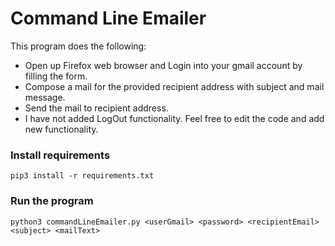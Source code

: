 # Command Line Emailer

This program does the following:  
* Open up Firefox web browser and Login into your gmail account by filling the form.
* Compose a mail for the provided recipient address with subject and mail message.
* Send the mail to recipient address.
* I have not added LogOut functionality. Feel free to edit the code and add new functionality.

### Install requirements
```
pip3 install -r requirements.txt
```

### Run the program
```
python3 commandLineEmailer.py <userGmail> <password> <recipientEmail> <subject> <mailText>
```
